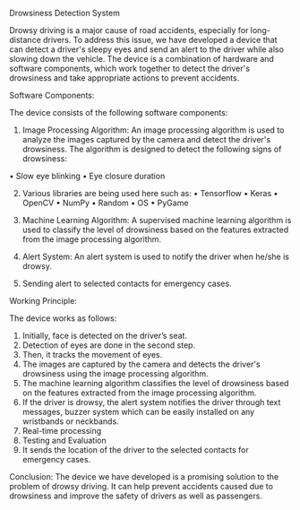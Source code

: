 Drowsiness Detection System

Drowsy driving is a major cause of road accidents, especially for long-distance drivers. To address this issue, 
we have developed a device that can detect a driver's sleepy eyes and send an alert to the driver while also slowing down the vehicle. 
The device is a combination of hardware and software components, which work together to detect the driver's drowsiness and take appropriate actions to prevent accidents.

Software Components: 

The device consists of the following software components:

1.	Image Processing Algorithm: An image processing algorithm is used to analyze the images captured by the camera and detect the driver's drowsiness. 
The algorithm is designed to detect the following signs of drowsiness:

•	Slow eye blinking
•	Eye closure duration

2.	Various libraries are being used here such as:
•	Tensorflow
•	Keras
•	OpenCV
•	NumPy
•	Random
•	OS
•	PyGame

3.	Machine Learning Algorithm: A supervised machine learning algorithm is used to classify the level of drowsiness based on the features extracted from the image 
processing algorithm.

4.	Alert System: An alert system is used to notify the driver when he/she is drowsy.

5.	Sending alert to selected contacts for emergency cases.


Working Principle: 

The device works as follows:

1.	Initially, face is detected on the driver’s seat.
2.	Detection of eyes are done in the second step.
3.	Then, it tracks the movement of eyes.
4.	The images are captured by the camera and detects the driver's drowsiness using the image processing algorithm.
5.	The machine learning algorithm classifies the level of drowsiness based on the features extracted from the image processing algorithm.
6.	If the driver is drowsy, the alert system notifies the driver through text messages, buzzer system which can be easily installed on any wristbands or neckbands.
7.	Real-time processing
8.	Testing and Evaluation
9.	It sends the location of the driver to the selected contacts for emergency cases.


Conclusion: 
The device we have developed is a promising solution to the problem of drowsy driving. It can help prevent accidents caused due to drowsiness and improve the safety 
of drivers as well as passengers. 
